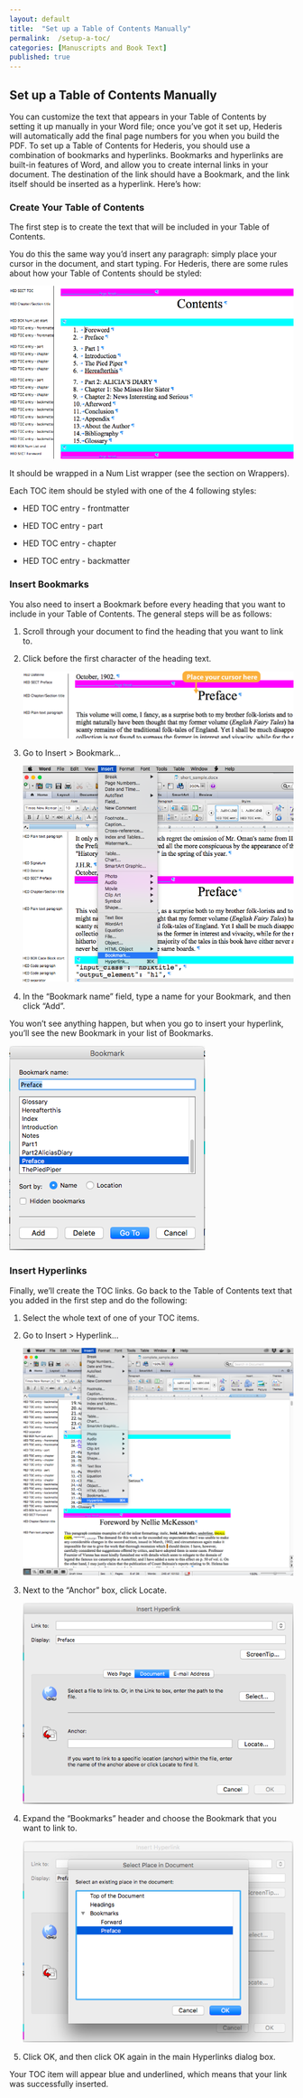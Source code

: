 ```yaml
---
layout: default
title:  "Set up a Table of Contents Manually"
permalink:  /setup-a-toc/
categories: [Manuscripts and Book Text]
published: true
---
```


<section data-type="chapter" class="hsecchapter" data-hederis-type="hsecchapter" id="setup-a-toc" data-pi-attrs="id: setup-a-toc" role="doc-chapter" title="Set up a Table of Contents Manually"><h1 data-hederis-type="hblkchaptitle" class="hblkchaptitle" id="psbSKP42X">Set up a Table of Contents Manually</h1>
    <p class="hblkp" data-hederis-type="hblkp" id="pS5RJUdf7">You can customize the text that appears in your Table of Contents by setting it up manually in your Word file; once you&#8217;ve got it set up, Hederis will automatically add the final page numbers for you when you build the PDF. To set up a Table of Contents for Hederis, you should use a combination of bookmarks and hyperlinks. Bookmarks and hyperlinks are built-in features of Word, and allow you to create internal links in your document. The destination of the link should have a Bookmark, and the link itself should be inserted as a hyperlink. Here&#8217;s how:</p>
    <section class="hwprsubsection" data-hederis-type="hwprsubsection" id="pji3R909k" data-type="subsection" title="Create Your Table of Contents"><h1 data-hederis-type="hblktitle" class="hblktitle" id="pmkgEmC3K">Create Your Table of Contents</h1>
    <p class="hblkp" data-hederis-type="hblkp" id="ptC94VxPv">The first step is to create the text that will be included in your Table of Contents.</p>
    <p class="hblkp" data-hederis-type="hblkp" id="pvg87MJbx">You do this the same way you&#8217;d insert any paragraph: simply place your cursor in the document, and start typing. For Hederis, there are some rules about how your Table of Contents should be styled:</p>
    <img data-hederis-type="hblkimg" class="hblkimg" id="pmxV7fuX7" src="/images/toc0_1.png"/>
    <p class="hblkp" data-hederis-type="hblkp" id="p09RAn4HQ">It should be wrapped in a Num List wrapper (see the section on Wrappers).</p>
    <p class="hblkp" data-hederis-type="hblkp" id="pbLIubRC2">Each TOC item should be styled with one of the 4 following styles:</p>
    <ul class="hwprbullet-list" data-hederis-type="hwprbullet-list" id="p9bW1oF69"><li class="hblkuli" data-hederis-type="hblkuli" id="livPSXbk3c"><p class="hblkuli" data-hederis-type="hblkuli" id="pqVbeH5oi">HED TOC entry - frontmatter</p></li>
    <li class="hblkuli" data-hederis-type="hblkuli" id="li9RwnDcLO"><p class="hblkuli" data-hederis-type="hblkuli" id="pdXL6BO9U">HED TOC entry - part</p></li>
    <li class="hblkuli" data-hederis-type="hblkuli" id="liKuiLVy6F"><p class="hblkuli" data-hederis-type="hblkuli" id="pvFQJEPq3">HED TOC entry - chapter</p></li>
    <li class="hblkuli" data-hederis-type="hblkuli" id="liCnrV6lO9"><p class="hblkuli" data-hederis-type="hblkuli" id="pGBD4s6fW">HED TOC entry - backmatter</p></li>
    </ul>
    </section>
    <section class="hwprsubsection" data-hederis-type="hwprsubsection" id="p2SIv6KQV" data-type="subsection" title="Insert Bookmarks"><h1 data-hederis-type="hblktitle" class="hblktitle" id="pRrp9vyTV">Insert Bookmarks</h1>
    <p class="hblkp" data-hederis-type="hblkp" id="p3god0HIm">You also need to insert a Bookmark before every heading that you want to include in your Table of Contents. The general steps will be as follows:</p>
    <ol class="hwprnum-list" data-hederis-type="hwprnum-list" id="pD6phCdjW"><li class="hblkoli" data-hederis-type="hblkoli" id="lijB8pemhy"><p class="hblkoli" data-hederis-type="hblkoli" id="pDd7P5txe">Scroll through your document to find the heading that you want to link to.</p></li>
    <li class="hblkoli" data-hederis-type="hblkoli" id="liTgHxp02O"><p class="hblkoli" data-hederis-type="hblkoli" id="pndbQUpy2">Click before the first character of the heading text.</p><img data-hederis-type="hblkimg" class="hblkimg" id="pvmBdsOBQ" src="/images/toc1_1.png"/>
    </li>
    <li class="hblkoli" data-hederis-type="hblkoli" id="lijNmdOVEo"><p class="hblkoli" data-hederis-type="hblkoli" id="pFoti4Vwf">Go to Insert &gt; Bookmark&#8230;</p><img data-hederis-type="hblkimg" class="hblkimg" id="p0gOobGjT" src="/images/toc1_2.png"/>
    </li>
    <li class="hblkoli" data-hederis-type="hblkoli" id="limBeRMGOQ"><p class="hblkoli" data-hederis-type="hblkoli" id="phWawxkdY">In the &#8220;Bookmark name&#8221; field, type a name for your Bookmark, and then click &#8220;Add&#8221;.</p></li>
    </ol>
    <p class="hblkp" data-hederis-type="hblkp" id="p9pH9JqOs">You won&#8217;t see anything happen, but when you go to insert your hyperlink, you&#8217;ll see the new Bookmark in your list of Bookmarks.</p>
    <img data-hederis-type="hblkimg" class="hblkimg" id="pInNFxu1v" src="/images/toc1_3.png"/>
    </section>
    <section class="hwprsubsection" data-hederis-type="hwprsubsection" id="paMMRbZGy" data-type="subsection" title="Insert Hyperlinks"><h1 data-hederis-type="hblktitle" class="hblktitle" id="pFg8uu1eW">Insert Hyperlinks</h1>
    <p class="hblkp" data-hederis-type="hblkp" id="pDxTiXWeK">Finally, we&#8217;ll create the TOC links. Go back to the Table of Contents text that you added in the first step and do the following:</p>
    <ol class="hwprnum-list" data-hederis-type="hwprnum-list" id="pbUCKKeT8"><li class="hblkoli" data-hederis-type="hblkoli" id="lipva83muj"><p class="hblkoli" data-hederis-type="hblkoli" id="p4VQmMJqO">Select the whole text of one of your TOC items.</p></li>
    <li class="hblkoli" data-hederis-type="hblkoli" id="liXpGczQLO"><p class="hblkoli" data-hederis-type="hblkoli" id="pjflXdaOn">Go to Insert &gt; Hyperlink&#8230;</p><img data-hederis-type="hblkimg" class="hblkimg" id="pLUjTjcfB" src="/images/hyperlink1.png"/>
    </li>
    <li class="hblkoli" data-hederis-type="hblkoli" id="li3P0YO4Q8"><p class="hblkoli" data-hederis-type="hblkoli" id="pQoyjNsvU">Next to the &#8220;Anchor&#8221; box, click Locate.</p><img data-hederis-type="hblkimg" class="hblkimg" id="pUTT2BltV" src="/images/hyperlink2.png"/>
    </li>
    <li class="hblkoli" data-hederis-type="hblkoli" id="lijO7423gd"><p class="hblkoli" data-hederis-type="hblkoli" id="pEdeQ9rWL">Expand the &#8220;Bookmarks&#8221; header and choose the Bookmark that you want to link to.</p><img data-hederis-type="hblkimg" class="hblkimg" id="p7bKh4ae0" src="/images/hyperlink4.png"/>
    </li>
    <li class="hblkoli" data-hederis-type="hblkoli" id="li4Iposl2O"><p class="hblkoli" data-hederis-type="hblkoli" id="pvdqPmfkd">Click OK, and then click OK again in the main Hyperlinks dialog box.</p></li>
    </ol>
    <p class="hblkp" data-hederis-type="hblkp" id="pFatm4idI">Your TOC item will appear blue and underlined, which means that your link was successfully inserted.</p>
    </section>
    </section>
    